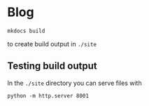 # Blog


```
mkdocs build 
```
to create build output in `./site`

## Testing build output

In the `./site` directory you can serve files with

```
python -m http.server 8001
```